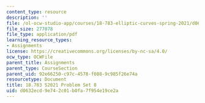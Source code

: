 ```yaml
---
content_type: resource
description: ''
file: /ol-ocw-studio-app/courses/18-783-elliptic-curves-spring-2021/d0632ecd9e742c01b0fa7f954e19ce2a_MIT18_783S21_PS8.pdf
file_size: 277078
file_type: application/pdf
learning_resource_types:
- Assignments
license: https://creativecommons.org/licenses/by-nc-sa/4.0/
ocw_type: OCWFile
parent_title: Assignments
parent_type: CourseSection
parent_uid: 92e66250-c97c-4578-f088-9c985f26e74a
resourcetype: Document
title: 18.783 S2021 Problem Set 8
uid: d0632ecd-9e74-2c01-b0fa-7f954e19ce2a
---
```

